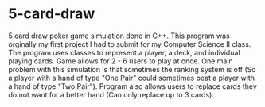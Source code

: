 # 5-card-draw
5 card draw poker game simulation done in C++. This program was orginally my first project I had to submit for my Computer Science II class. The program uses classes to represent a player, a deck, and individual playing cards. Game allows for 2 - 6 users to play at once. One main problem with this simulation is that sometimes the ranking system is off (So a player with a hand of type "One Pair" could sometimes beat a player with a hand of type "Two Pair"). Program also allows users to replace cards they do not want for a better hand (Can only replace up to 3 cards).
